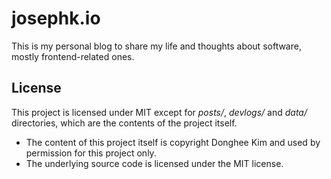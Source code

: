 # josephk.io

This is my personal blog to share my life and thoughts about software, mostly frontend-related ones.

## License

This project is licensed under MIT except for *posts/*, *devlogs/* and *data/* directories, which are the contents of the project itself.

- The content of this project itself is copyright Donghee Kim and used by permission for this project only.
- The underlying source code is licensed under the MIT license.